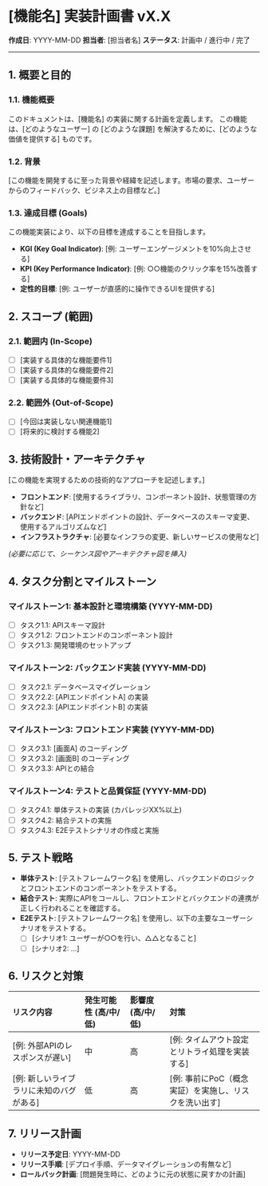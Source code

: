 # [機能名] 実装計画書 vX.X

**作成日**: YYYY-MM-DD
**担当者**: [担当者名]
**ステータス**: 計画中 / 進行中 / 完了

---

## 1. 概要と目的

### 1.1. 機能概要
このドキュメントは、[機能名] の実装に関する計画を定義します。
この機能は、[どのようなユーザー] の [どのような課題] を解決するために、[どのような価値を提供する] ものです。

### 1.2. 背景
[この機能を開発するに至った背景や経緯を記述します。市場の要求、ユーザーからのフィードバック、ビジネス上の目標など。]

### 1.3. 達成目標 (Goals)
この機能実装により、以下の目標を達成することを目指します。
- **KGI (Key Goal Indicator)**: [例: ユーザーエンゲージメントを10%向上させる]
- **KPI (Key Performance Indicator)**: [例: ○○機能のクリック率を15%改善する]
- **定性的目標**: [例: ユーザーが直感的に操作できるUIを提供する]

## 2. スコープ (範囲)

### 2.1. 範囲内 (In-Scope)
- [ ] [実装する具体的な機能要件1]
- [ ] [実装する具体的な機能要件2]
- [ ] [実装する具体的な機能要件3]

### 2.2. 範囲外 (Out-of-Scope)
- [ ] [今回は実装しない関連機能1]
- [ ] [将来的に検討する機能2]

## 3. 技術設計・アーキテクチャ
[この機能を実現するための技術的なアプローチを記述します。]
- **フロントエンド**: [使用するライブラリ、コンポーネント設計、状態管理の方針など]
- **バックエンド**: [APIエンドポイントの設計、データベースのスキーマ変更、使用するアルゴリズムなど]
- **インフラストラクチャ**: [必要なインフラの変更、新しいサービスの使用など]

*(必要に応じて、シーケンス図やアーキテクチャ図を挿入)*

## 4. タスク分割とマイルストーン

### マイルストーン1: 基本設計と環境構築 (YYYY-MM-DD)
- [ ] タスク1.1: APIスキーマ設計
- [ ] タスク1.2: フロントエンドのコンポーネント設計
- [ ] タスク1.3: 開発環境のセットアップ

### マイルストーン2: バックエンド実装 (YYYY-MM-DD)
- [ ] タスク2.1: データベースマイグレーション
- [ ] タスク2.2: [APIエンドポイントA] の実装
- [ ] タスク2.3: [APIエンドポイントB] の実装

### マイルストーン3: フロントエンド実装 (YYYY-MM-DD)
- [ ] タスク3.1: [画面A] のコーディング
- [ ] タスク3.2: [画面B] のコーディング
- [ ] タスク3.3: APIとの結合

### マイルストーン4: テストと品質保証 (YYYY-MM-DD)
- [ ] タスク4.1: 単体テストの実装 (カバレッジXX%以上)
- [ ] タスク4.2: 結合テストの実施
- [ ] タスク4.3: E2Eテストシナリオの作成と実施

## 5. テスト戦略
- **単体テスト**: [テストフレームワーク名] を使用し、バックエンドのロジックとフロントエンドのコンポーネントをテストする。
- **結合テスト**: 実際にAPIをコールし、フロントエンドとバックエンドの連携が正しく行われることを確認する。
- **E2Eテスト**: [テストフレームワーク名] を使用し、以下の主要なユーザーシナリオをテストする。
  - [ ] [シナリオ1: ユーザーが○○を行い、△△となること]
  - [ ] [シナリオ2: ...]

## 6. リスクと対策
| リスク内容 | 発生可能性 (高/中/低) | 影響度 (高/中/低) | 対策 |
| :--- | :--- | :--- | :--- |
| [例: 外部APIのレスポンスが遅い] | 中 | 高 | [例: タイムアウト設定とリトライ処理を実装する] |
| [例: 新しいライブラリに未知のバグがある] | 低 | 高 | [例: 事前にPoC（概念実証）を実施し、リスクを洗い出す] |

## 7. リリース計画
- **リリース予定日**: YYYY-MM-DD
- **リリース手順**: [デプロイ手順、データマイグレーションの有無など]
- **ロールバック計画**: [問題発生時に、どのように元の状態に戻すかの計画]